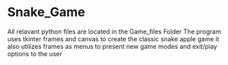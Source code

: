 # Snake_Game
All relavant python files are located in the Game_files Folder
The program uses tkinter frames and canvas to create the classic snake apple game
it also utilizes frames as menus to present new game modes and exit/play options to the user
